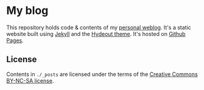 My blog
=======

This repository holds code & contents of my [personal weblog](https://nicolas.perriault.net/).
It's a static website built using [Jekyll](https://jekyllrb.com) and the
[Hydeout theme](https://github.com/fongandrew/hydeout). It's hosted on
[Github Pages](https://pages.github.com).

License
-------

Contents in `./_posts` are licensed under the terms of the [Creative Commons BY-NC-SA license](http://creativecommons.org/licenses/by-nc-sa/3.0/).
